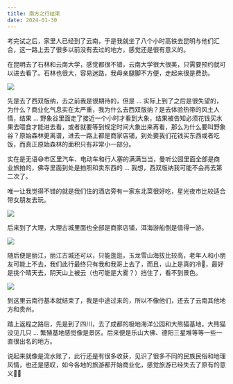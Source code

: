 ```yaml
---
title: 南方之行结束
date: 2024-01-30
---
```


考完试之后，家里人已经到了云南，于是我就坐了八个小时高铁去昆明与他们汇合，这一路上去了很多以前没有去过的地方，感觉还是很有意义的。

<!--more-->

在昆明去了石林和云南大学，感觉都很不错，云南大学很大很美，只需要预约就可以进去看了。石林也很大，容易迷路，我母亲腿脚不方便，走起来很是费劲。

![](https://images.yuanj.top/blog/20240130115055.jpg)

先是去了西双版纳，去之前我是很期待的，但是 ... 实际上到了之后是很失望的，为什么？商业化气息实在太严重，我为什么去西双版纳？是去体验热带的风土人情，结果 ... 野象谷里面走了接近一个小时才看到大象，结果被告知必须花钱买水果去喂食才能进去看，或者就要等到规定时间大象出来再看，那么为什么要叫野象谷？原始森林更离谱，进去一路上都是商家店铺，到处要我们花钱买东西或者吃饭，而真正原始森林的面积只有非常小一部分。

实在是无语😅市区里汽车、电动车和行人塞的满满当当，曼听公园里面全部是商业旅拍的，佛寺里面到处是拍照和卖东西的 ... 我想，西双版纳我可能不会再去第二次了。

唯一让我觉得不错的就是我们住的酒店旁有一家东北菜很好吃，星光夜市比较适合带女朋友去玩。

![](https://images.yuanj.top/blog/20240130115492.jpg)

后来到了大理，大理古城里面也全部是商家店铺，洱海游船倒是值得一游。

![](https://images.yuanj.top/blog/20240130115845.jpg)

随后便是丽江，丽江古城还可以，只能逛逛，玉龙雪山海拔比较高，老年人和小朋友可能上不去，我们此行最终只有我和我哥上去了，而且，山上是真的冷🥶，最好是挑个晴天去，阴天山上被云（也可能是大雾？）挡住了，看不到景色。

![](https://images.yuanj.top/blog/20240130115984.jpg)

到这里云南行基本就结束了，我是中途过来的，所以不像他们，还去了云南其他地方和贵州。

踏上返程之路后，先是到了四川，去了成都的极地海洋公园和大熊猫基地，大熊猫没见几只 ... 繁殖基地感觉像是景区。后来便是乐山大佛、德阳三星堆等等一些一直很出名的地方。

说起来就像是流水账了，此行还是有很多收获，见识了很多不同的民族民俗和地理风情，也还是感叹，如今各地的旅游都开始商业化，感觉旅游已经失去了原有的意义😮‍💨